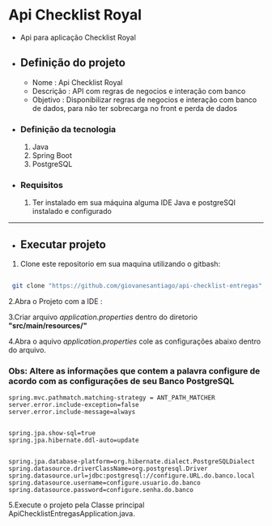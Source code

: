 # Api Checklist Royal

- Api para aplicação Checklist Royal

- ##  Definição do projeto

  - Nome : Api Checklist Royal
  - Descrição : API com regras de negocios e interação com banco
  - Objetivo : Disponibilizar regras de negocios e interação com banco de dados, para não ter sobrecarga no front e perda de dados

- ### Definição da tecnologia

    1. Java
    2. Spring Boot
    3. PostgreSQL

- ### Requisitos

    1. Ter instalado em sua máquina alguma IDE Java e postgreSQl instalado e configurado

---

- ## Executar projeto

1. Clone este repositorio em sua maquina utilizando o gitbash:

```bash

 git clone "https://github.com/giovanesantiago/api-checklist-entregas"

```

2.Abra o Projeto com a IDE :

3.Criar arquivo *application.properties* dentro do diretorio **"src/main/resources/"**

4.Abra o aquivo *application.properties* cole as configurações abaixo dentro do arquivo.

### Obs: Altere as informações que contem a palavra **configure** de acordo com as configurações de seu Banco PostgreSQL

```properties
spring.mvc.pathmatch.matching-strategy = ANT_PATH_MATCHER
server.error.include-exception=false
server.error.include-message=always


spring.jpa.show-sql=true
spring.jpa.hibernate.ddl-auto=update


spring.jpa.database-platform=org.hibernate.dialect.PostgreSQLDialect
spring.datasource.driverClassName=org.postgresql.Driver
spring.datasource.url=jdbc:postgresql://configure.URL.do.banco.local
spring.datasource.username=configure.usuario.do.banco
spring.datasource.password=configure.senha.do.banco
```

5.Execute o projeto pela Classe principal ApiChecklistEntregasApplication.java.
